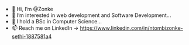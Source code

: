 - 👋 Hi, I’m @Zonke
- 👀 I’m interested in web development and Software Development...
- 🌱 I hold a BSc in Computer Science...
- 📫 Reach me on LinkedIn -> https://www.linkedin.com/in/ntombizonke-sethi-1887581a4

<!---
Zonke-Zee/Zonke-Zee is a ✨ special ✨ repository because its `README.md` (this file) appears on your GitHub profile.
You can click the Preview link to take a look at your changes.
--->
